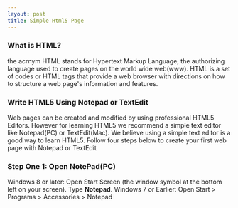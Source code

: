 ```yaml
---
layout: post
title: Simple Html5 Page
---
```


### What is HTML?
the acrnym HTML stands for Hypertext Markup Language, the authorizing language used to create pages on the world wide web(www). HTML is a set of codes or HTML tags that provide a web browser with directions on how to structure a web page's information and features.
  
### Write HTML5 Using Notepad or TextEdit
 Web pages can be created and modified by using professional HTML5 Editors. However for learning HTML5 we recommend a simple text editor like Notepad(PC) or TextEdit(Mac). We believe using a simple text editor is a good way to learn HTML5. Follow four steps below to create your first web page with Notepad or TextEdit
 
 ### Step One 1&#58; Open NotePad(PC)
 Windows 8 or later&#58;
 Open Start Screen (the window symbol at the bottom left on your screen). Type **Notepad**.
 Windows 7 or Earlier&#58;
 Open Start > Programs > Accessories > Notepad
